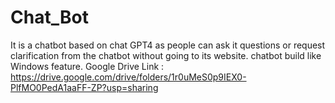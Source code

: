 # Chat_Bot
It is a chatbot based on chat GPT4 as people can ask it questions or request clarification from the chatbot without going to its website. chatbot build like Windows feature.
Google Drive Link : https://drive.google.com/drive/folders/1r0uMeS0p9IEX0-PlfMO0PedA1aaFF-ZP?usp=sharing
